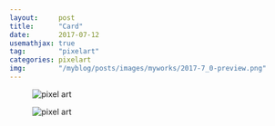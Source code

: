 ```yaml
---
layout:     post
title:      "Card"
date:       2017-07-12
usemathjax: true
tag:        "pixelart"
categories: pixelart
img:        "/myblog/posts/images/myworks/2017-7_0-preview.png"
---
```


<figure>
    <img class="art" src="{{ site.image_location }}/myworks/2017-7_0.png" alt="pixel art"/>
</figure>

<figure>
    <img class="art" src="{{ site.image_location }}/myworks/2017-7_1.png" alt="pixel art"/>
</figure>